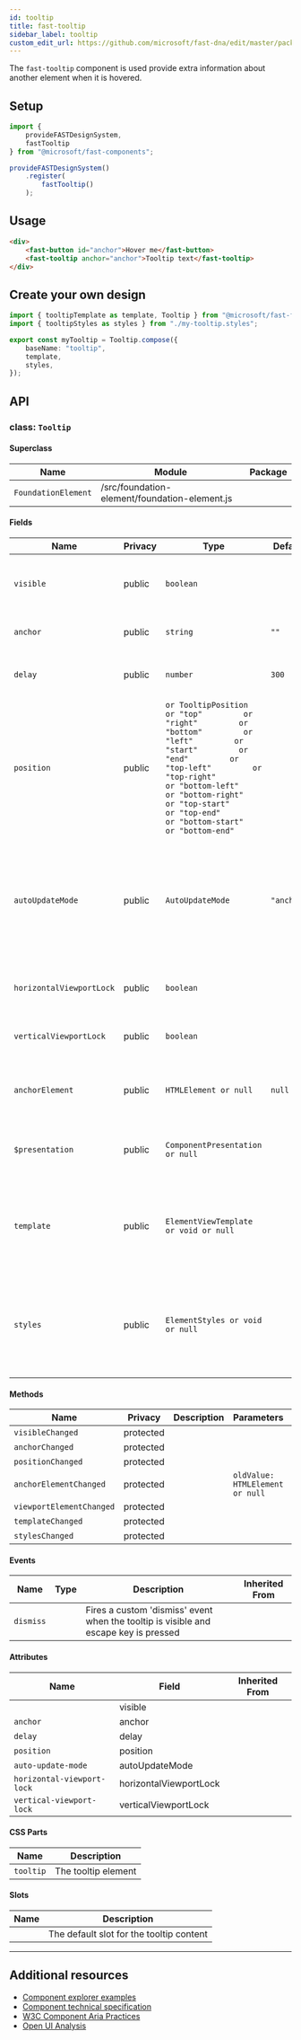 ```yaml
---
id: tooltip
title: fast-tooltip
sidebar_label: tooltip
custom_edit_url: https://github.com/microsoft/fast-dna/edit/master/packages/web-components/fast-foundation/src/tooltip/README.md
---
```


The `fast-tooltip` component is used provide extra information about another element when it is hovered.

## Setup

```ts
import {
    provideFASTDesignSystem,
    fastTooltip
} from "@microsoft/fast-components";

provideFASTDesignSystem()
    .register(
        fastTooltip()
    );
```

## Usage

```html
<div>
    <fast-button id="anchor">Hover me</fast-button>
    <fast-tooltip anchor="anchor">Tooltip text</fast-tooltip>
</div>
```

## Create your own design

```ts
import { tooltipTemplate as template, Tooltip } from "@microsoft/fast-foundation";
import { tooltipStyles as styles } from "./my-tooltip.styles";

export const myTooltip = Tooltip.compose({
    baseName: "tooltip",
    template,
    styles,
});
```

## API



### class: `Tooltip`

#### Superclass

| Name                | Module                                        | Package |
| ------------------- | --------------------------------------------- | ------- |
| `FoundationElement` | /src/foundation-element/foundation-element.js |         |

#### Fields

| Name                     | Privacy | Type                                                                                                                                                                                                                                                                                                                             | Default    | Description                                                                                                                                                                                                      | Inherited From    |
| ------------------------ | ------- | -------------------------------------------------------------------------------------------------------------------------------------------------------------------------------------------------------------------------------------------------------------------------------------------------------------------------------- | ---------- | ---------------------------------------------------------------------------------------------------------------------------------------------------------------------------------------------------------------- | ----------------- |
| `visible`                | public  | `boolean`                                                                                                                                                                                                                                                                                                                        |            | Whether the tooltip is visible or not. If undefined tooltip is shown when anchor element is hovered                                                                                                              |                   |
| `anchor`                 | public  | `string`                                                                                                                                                                                                                                                                                                                         | `""`       | The id of the element the tooltip is anchored to                                                                                                                                                                 |                   |
| `delay`                  | public  | `number`                                                                                                                                                                                                                                                                                                                         | `300`      | The delay in milliseconds before a tooltip is shown after a hover event                                                                                                                                          |                   |
| `position`               | public  | `or TooltipPosition         or "top"         or "right"         or "bottom"         or "left"         or "start"         or "end"         or "top-left"         or "top-right"         or "bottom-left"         or "bottom-right"         or "top-start"         or "top-end"         or "bottom-start"         or "bottom-end"` |            | Controls the placement of the tooltip relative to the anchor. When the position is undefined the tooltip is placed above or below the anchor based on available space.                                           |                   |
| `autoUpdateMode`         | public  | `AutoUpdateMode`                                                                                                                                                                                                                                                                                                                 | `"anchor"` | Controls when the tooltip updates its position, default is 'anchor' which only updates when the anchor is resized.  'auto' will update on scroll/resize events. Corresponds to anchored-region auto-update-mode. |                   |
| `horizontalViewportLock` | public  | `boolean`                                                                                                                                                                                                                                                                                                                        |            | Controls if the tooltip will always remain fully in the viewport on the horizontal axis                                                                                                                          |                   |
| `verticalViewportLock`   | public  | `boolean`                                                                                                                                                                                                                                                                                                                        |            | Controls if the tooltip will always remain fully in the viewport on the vertical axis                                                                                                                            |                   |
| `anchorElement`          | public  | `HTMLElement or null`                                                                                                                                                                                                                                                                                                            | `null`     | the html element currently being used as anchor. Setting this directly overrides the anchor attribute.                                                                                                           |                   |
| `$presentation`          | public  | `ComponentPresentation or null`                                                                                                                                                                                                                                                                                                  |            | A property which resolves the ComponentPresentation instance for the current component.                                                                                                                          | FoundationElement |
| `template`               | public  | `ElementViewTemplate or void or null`                                                                                                                                                                                                                                                                                            |            | Sets the template of the element instance. When undefined, the element will attempt to resolve the template from the associated presentation or custom element definition.                                       | FoundationElement |
| `styles`                 | public  | `ElementStyles or void or null`                                                                                                                                                                                                                                                                                                  |            | Sets the default styles for the element instance. When undefined, the element will attempt to resolve default styles from the associated presentation or custom element definition.                              | FoundationElement |

#### Methods

| Name                     | Privacy   | Description | Parameters                      | Return | Inherited From    |
| ------------------------ | --------- | ----------- | ------------------------------- | ------ | ----------------- |
| `visibleChanged`         | protected |             |                                 | `void` |                   |
| `anchorChanged`          | protected |             |                                 | `void` |                   |
| `positionChanged`        | protected |             |                                 | `void` |                   |
| `anchorElementChanged`   | protected |             | `oldValue: HTMLElement or null` | `void` |                   |
| `viewportElementChanged` | protected |             |                                 | `void` |                   |
| `templateChanged`        | protected |             |                                 | `void` | FoundationElement |
| `stylesChanged`          | protected |             |                                 | `void` | FoundationElement |

#### Events

| Name      | Type | Description                                                                          | Inherited From |
| --------- | ---- | ------------------------------------------------------------------------------------ | -------------- |
| `dismiss` |      | Fires a custom 'dismiss' event when the tooltip is visible and escape key is pressed |                |

#### Attributes

| Name                       | Field                  | Inherited From |
| -------------------------- | ---------------------- | -------------- |
|                            | visible                |                |
| `anchor`                   | anchor                 |                |
| `delay`                    | delay                  |                |
| `position`                 | position               |                |
| `auto-update-mode`         | autoUpdateMode         |                |
| `horizontal-viewport-lock` | horizontalViewportLock |                |
| `vertical-viewport-lock`   | verticalViewportLock   |                |

#### CSS Parts

| Name      | Description         |
| --------- | ------------------- |
| `tooltip` | The tooltip element |

#### Slots

| Name | Description                              |
| ---- | ---------------------------------------- |
|      | The default slot for the tooltip content |

<hr/>


## Additional resources

* [Component explorer examples](https://explore.fast.design/components/fast-tooltip)
* [Component technical specification](https://github.com/microsoft/fast/blob/master/packages/web-components/fast-foundation/src/tooltip/tooltip.spec.md)
* [W3C Component Aria Practices](https://w3c.github.io/aria-practices/#tooltip)
* [Open UI Analysis](https://open-ui.org/components/tooltip.research)